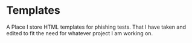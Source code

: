# Templates
A Place I store HTML templates for phishing tests. That I have taken and edited to fit the need for whatever project I am working on.

